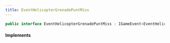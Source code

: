 ```yaml
---
title: EventHelicopterGrenadePuntMiss
---
```


```csharp
public interface EventHelicopterGrenadePuntMiss : IGameEvent<EventHelicopterGrenadePuntMiss>
```

#### Implements

